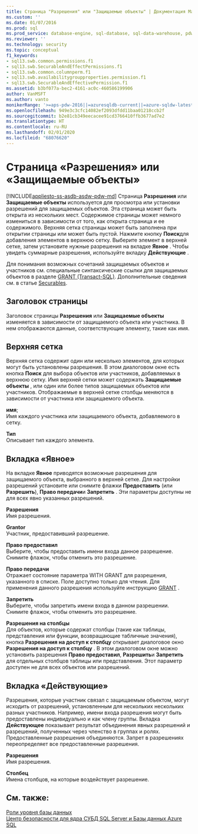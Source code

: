 ```yaml
---
title: Страница "Разрешения" или "Защищаемые объекты" | Документация Майкрософт
ms.custom: ''
ms.date: 01/07/2016
ms.prod: sql
ms.prod_service: database-engine, sql-database, sql-data-warehouse, pdw
ms.reviewer: ''
ms.technology: security
ms.topic: conceptual
f1_keywords:
- sql13.swb.common.permissions.f1
- sql13.swb.SecurableAndEffectPermissions.f1
- sql13.swb.common.columnperm.f1
- sql13.swb.availabilitygroupproperties.permission.f1
- sql13.swb.SecurableAndEffectivePermission.f1
ms.assetid: b3bf077a-bec2-4161-ac0c-460586199906
author: VanMSFT
ms.author: vanto
monikerRange: '>=aps-pdw-2016||=azuresqldb-current||=azure-sqldw-latest||>=sql-server-2016||=sqlallproducts-allversions||>=sql-server-linux-2017||=azuresqldb-mi-current'
ms.openlocfilehash: 949e3c3cfc14082ef2093dfdd11baa01218ccb2f
ms.sourcegitcommit: b2e81cb349eecacee91cd3766410ffb3677ad7e2
ms.translationtype: HT
ms.contentlocale: ru-RU
ms.lasthandoff: 02/01/2020
ms.locfileid: "68076620"
---
```

# <a name="permissions-or-securables-page"></a>Страница «Разрешения» или «Защищаемые объекты»
[!INCLUDE[appliesto-ss-asdb-asdw-pdw-md](../../includes/appliesto-ss-asdb-asdw-pdw-md.md)]
  Страница **Разрешения** или **Защищаемые объекты** используется для просмотра или установки разрешений для защищаемых объектов. Эта страница может быть открыта из нескольких мест. Содержимое страницы может немного измениться в зависимости от того, как открыта страница и ее содержимого. Верхняя сетка страницы может быть заполнена при открытии страницы или может быть пустой. Нажмите кнопку **Поиск**для добавления элементов в верхнюю сетку. Выберите элемент в верхней сетке, затем установите нужные разрешения на вкладке **Явное** . Чтобы увидеть суммарные разрешения, используйте вкладку **Действующие** .  
  
 Для понимания возможных сочетаний защищаемых объектов и участников см. специальные синтаксические ссылки для защищаемых объектов в разделе [GRANT (Transact-SQL)](../../t-sql/statements/grant-transact-sql.md). Дополнительные сведения см. в статье [Securables](../../relational-databases/security/securables.md).  
  
## <a name="page-header"></a>Заголовок страницы  
 Заголовок страницы **Разрешения** или **Защищаемые объекты** изменяется в зависимости от защищаемого объекта или участника. В нем отображаются данные, соответствующие элементу, такие как имя.  
  
## <a name="upper-grid"></a>Верхняя сетка  
 Верхняя сетка содержит один или несколько элементов, для которых могут быть установлены разрешения. В этом диалоговом окне есть кнопка **Поиск** для выбора объектов или участников, добавляемых в верхнюю сетку. Имя верхней сетки может содержать **Защищаемые объекты** , или один или более типов защищаемых объектов или участников. Отображаемые в верхней сетке столбцы меняются в зависимости от участника или защищаемого объекта.  
  
 **имя**;  
 Имя каждого участника или защищаемого объекта, добавляемого в сетку.  
  
 **Тип**  
 Описывает тип каждого элемента.  
  
## <a name="explicit-tab"></a>Вкладка «Явное»  
 На вкладке **Явное** приводятся возможные разрешения для защищаемого объекта, выбранного в верхней сетке. Для настройки разрешений установите или снимите флажки **Предоставить** (или **Разрешить**), **Право передачи**и **Запретить** . Эти параметры доступны не для всех явно указанных разрешений.  
  
 **Разрешения**  
 Имя разрешения.  
  
 **Grantor**  
 Участник, предоставивший разрешение.  
  
 **Право предоставил**  
 Выберите, чтобы предоставить имени входа данное разрешение. Снимите флажок, чтобы отменить это разрешение.  
  
 **Право передачи**  
 Отражает состояние параметра WITH GRANT для разрешения, указанного в списке. Поле доступно только для чтения. Для применения данного разрешения используйте инструкцию [GRANT](../../t-sql/statements/grant-transact-sql.md) .  
  
 **Запретить**  
 Выберите, чтобы запретить имени входа в данном разрешении. Снимите флажок, чтобы отменить это разрешение.  
  
 **Разрешения на столбцы**  
 Для объектов, которые содержат столбцы (такие как таблицы, представления или функции, возвращающие табличные значения), кнопка **Разрешения на доступ к столбцу** открывает диалоговое окно **Разрешения на доступ к столбцу** . В этом диалоговом окне можно установить разрешения **Право предоставил**, **Разрешить**и **Запретить** для отдельных столбцов таблицы или представления. Этот параметр доступен не для всех объектов или разрешений.  
  
## <a name="effective-tab"></a>Вкладка «Действующие»  
 Разрешения, которые участник связал с защищаемым объектом, могут исходить от разрешений, установленным для нескольких нескольких разных участников. Например, имени входа разрешения могут быть предоставлены индивидуально и как члену группы. Вкладка **Действующее** показывает результат объединения явных разрешений и разрешений, полученных через членство в группах и ролях. Предоставленные разрешения объединяются. Запрет в разрешениях переопределяет все предоставленные разрешения.  
  
 **Разрешения**  
 Имя разрешения.  
  
 **Столбец**  
 Имена столбцов, на которые воздействует разрешение.  
  
## <a name="see-also"></a>См. также:  
 [Роли уровня базы данных](../../relational-databases/security/authentication-access/database-level-roles.md)   
 [Центр безопасности для ядра СУБД SQL Server и Базы данных Azure SQL](../../relational-databases/security/security-center-for-sql-server-database-engine-and-azure-sql-database.md)  
  
  
